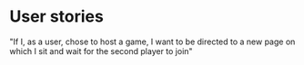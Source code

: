 # User stories


"If I, as a user, chose to host a game, I want to be directed to a new page on which I sit and wait for the second player to join"